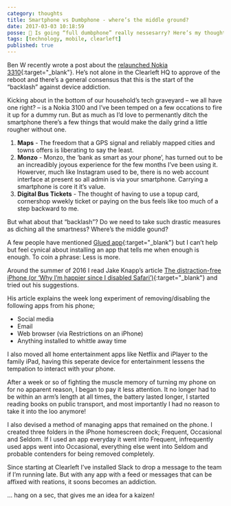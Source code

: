 ```yaml
---
category: thoughts
title: Smartphone vs Dumbphone - where’s the middle ground?
date: 2017-03-03 10:18:59
posse: 🤔 Is going “full dumbphone” really nessesarry? Here’s my thoughts on dumbing down the smartphone
tags: [technology, mobile, clearleft]
published: true
---
```


Ben W recently wrote a post about the [relaunched Nokia 3310](https://clearleft.com/posts/433){:target="_blank"}. He’s not alone in the Clearleft HQ to approve of the reboot and there’s a general consensus that this is the start of the “backlash” against device addiction.

Kicking about in the bottom of our household’s tech graveyard – we all have one right? – is a Nokia 3100 and I’ve been temped on a few occations to fire it up for a dummy run. But as much as I’d love to permenantly ditch the smartphone there’s a few things that would make the daily grind a little rougher without one.

1. **Maps** - The freedom that a GPS signal and reliably mapped cities and towns offers is liberating to say the least.
2. **Monzo** - Monzo, the ‘bank as smart as your phone’, has turned out to be an increadibly joyous experience for the few months I’ve been using it. Howerver, much like Instagram used to be, there is no web account interface at present so all admin is via your smartphone. Carrying a smartphone is core it it’s value.
3. **Digital Bus Tickets** - The thought of having to use a topup card, cornershop wwekly ticket or paying on the bus feels like too much of a step backward to me.

But what about that “backlash”? Do we need to take such drastic measures as diching all the smartness? Where’s the middle gound?

A few people have mentioned [Glued app](http://www.glued.to/){:target="_blank"} but I can’t help but feel cynical about installing an app that tells me when enough is enough. To coin a phrase: Less is more.

Around the summer of 2016 I read Jake Knapp’s article [The distraction-free iPhone (or ‘Why I’m happier since I disabled Safari’)](https://medium.com/time-dorks/the-distraction-free-iphone-or-why-im-happier-since-i-disabled-safari-80f8d525b0d8#.lz8vhofip){:target="_blank"} and tried out his suggestions.

His article explains the week long experiment of removing/disabling the following apps from his phone;

* Social media
* Email
* Web browser (via Restrictions on an iPhone)
* Anything installed to whittle away time

I also moved all home entertainment apps like Netflix and iPlayer to the family iPad, having this seperate device for entertainment lessens the tempation to interact with your phone.

After a week or so of fighting the muscle memory of turning my phone on for no apparent reason, I began to pay it less attention. It no longer had to be within an arm’s length at all times, the battery lasted longer, I started reading books on public transport, and most importantly I had no reason to take it into the loo anymore!

I also devised a method of managing apps that remained on the phone. I created three folders in the iPhone homescreen dock; Frequent, Occasional and Seldom. If I used an app everyday it went into Frequent, infrequently used apps went into Occasional, everything else went into Seldom and probable contenders for being removed completely.

Since starting at Clearleft I’ve installed Slack to drop a message to the team if I’m running late. But with any app with a feed or messages that can be affixed with reations, it soons becomes an addiction.

… hang on a sec, that gives me an idea for a kaizen!
